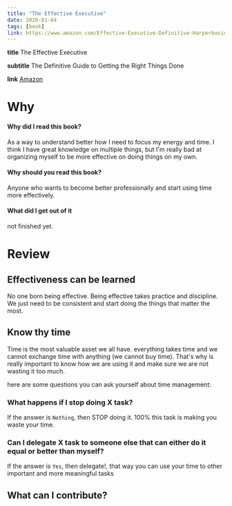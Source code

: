 ```yaml
---
title: "The Effective Executive"
date: 2020-01-04
tags: [book]
link: https://www.amazon.com/Effective-Executive-Definitive-Harperbusiness-Essentials/dp/0060833459
---
```


**title** The Effective Executive

**subtitle** The Definitive Guide to Getting the Right Things Done

**link** [Amazon](https://www.amazon.com/Effective-Executive-Definitive-Harperbusiness-Essentials/dp/0060833459)

# Why

#### Why did I read this book?

As a way to understand better how I need to focus my energy and time. I think I have great knowledge on multiple things, but I'm really bad at organizing myself to be more effective on doing things on my own.

#### Why should you read this book?

Anyone who wants to become better professionally and start using time more effectively.

#### What did I get out of it

not finished yet.

# Review

## Effectiveness can be learned

No one born being effective. Being effective takes practice and discipline. We just need to be consistent and start doing the things that matter the most.

## Know thy time

Time is the most valuable asset we all have. everything takes time and we cannot exchange time with anything (we cannot buy time). That's why is really important to know how we are using it and make sure we are not wasting it too much.

here are some questions you can ask yourself about time management:

### What happens if I stop doing X task?

If the answer is `Nothing`, then STOP doing it. 100% this task is making you waste your time.

### Can I delegate X task to someone else that can either do it equal or better than myself?

If the answer is `Yes`, then delegate!, that way you can use your time to other important and more meaningful tasks

## What can I contribute?
